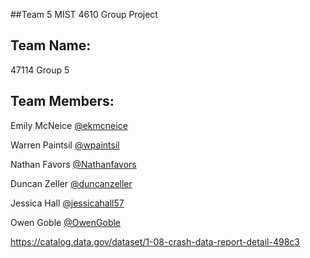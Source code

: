 ##Team 5 MIST 4610 Group Project 
## Team Name:
47114 Group 5

## Team Members:

Emily McNeice    [@ekmcneice](https://github.com/ekmcneice/MIST4610-Group-5)

Warren Paintsil  [@wpaintsil](https://github.com/wpaintsil/MIST4610-Group-5)

Nathan Favors [@Nathanfavors](https://github.com/ekmcneice/MIST4610-Group-5)

Duncan Zeller   [@duncanzeller](https://github.com/duncanzeller/MIST4610-Group-5)

Jessica Hall [@jessicahall57](https://github.com/jessicahall57/MIST4610-Group-5)

Owen Goble [@OwenGoble](https://github.com/OwenGoble/MIST4610-Group-5.git)


https://catalog.data.gov/dataset/1-08-crash-data-report-detail-498c3
